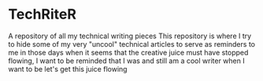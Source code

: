 # TechRiteR
A repository of all my technical writing pieces
This repository is where I try to hide some of my very "uncool" technical articles to serve as reminders to me in those days when it seems that the creative juice must have stopped flowing, I want to be reminded that I was and still am a cool writer when I want to be
let's get this juice flowing
